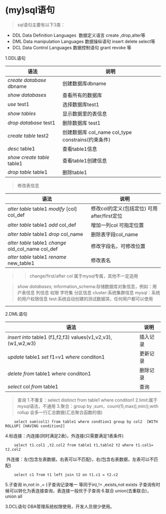 # (my)sql语句

> sql语句主要有以下3类：

* DDL Data Definition Languages  数据定义语言 create ,drop,alter等
* DML Data manipulation Languages 数据操纵语句 insert delete select等
* DCL Data Control Languages 数据控制语句 grant revoke 等

1.DDL语句
 
|语法|说明|
|-|-|
|*create database* dbname | 创建数据库dbname
|*show databases* |查看所有的数据库
|*use* test1|选择数据库test1
|*show tables*|显示数据里的表信息
|*drop database* test1|删除数据库 test1
|*create table* test2|创建数据库 col_name col_type constrains(约束条件)
|*desc* table1 | 查看table1信息
|*show create table* table1|查看table1创建信息
|*drop table* table1|删除table1

> 修改表信息

|语法|说明
|-|-|
|*alter table* table1 *modify* [col] col_def | 修改col的定义(包括定位) 可用after/first定位
|*alter table* table1 *add* col_def | 增加一列col 可指定位置
|*alter table* table1 *drop* col_name|删除表字段col_name
|*alter table* table1 *change* old_col_name col_def| 修改字段名，可修改位置
|*alter table* table1 *rename* new_table1| 修改表名
>> change/first/after col 属于mysql专属，其他不一定适用 

>*show databases;*
> information_schema:存储数据库对象信息，例如：用户表信息 列信息 权限 字符集 分区信息
> cluster:系统集群信息
> mysql：系统的用户权限信息
> test:系统自动创建的测试数据哭，任何用户都可以使用
-----
2.DML语句

|语法|说明
|-|-|
|*insert into* table1 (f1,f2,f3) values(v1,v2,v3),(w1,w2,w3)|插入记录
|*update* table1 *set* f1=v1 *where* conditon1| 更新记录
|*delete from* table1 *where* conditon1|删除记录
|*select* col *from* table1 | 查询

>查询
1.不重复：select distinct from table1 where conditon1
2.limit:属于mysql语法，不通用
3.聚合：group by ;sum，count(1),max(),min();with rollup 会多一行汇总数据(汇总聚合函数的值)
```
    select sum(col1) from table1 where condtion1 group by col2  [WITH ROLLUP] [HAVING condition2]
```
4.标连接：内连接(同时满足2表)，外连接(只需要满足1表条件)
```
    select t1.col1 ,t2.col2 from table1 t1,table2 t2 where t1.col1= t2.col2
```
 外连接：左(包含左表数据，右表可以不匹配)，右(包含右表数据，左表可以不匹配)
```
    select c1 from t1 left join t2 on t1.c1 = t2.c2
```
5.子查询 in,not in ,= (子查询记录唯一 等同于in),!= ,exists,not exists
子查询有时候可以转化为表连接查询，表连接一般优于子查询
6.联合 union(去重联合)，union all

3.DCL语句
DBA管理系统权限使用，开发人员很少使用。

